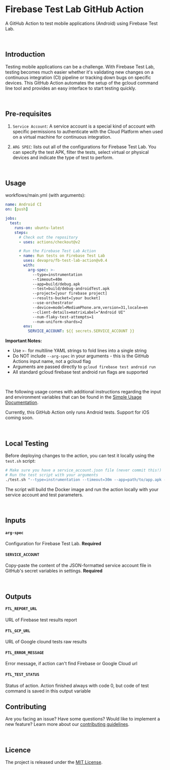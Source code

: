 # Firebase Test Lab GitHub Action

A GitHub Action to test mobile applications (Android) using Firebase Test Lab.

<br>

## Introduction

Testing mobile applications can be a challenge. With Firebase Test Lab, testing becomes much easier whether it's validating new changes on a continuous integration (CI) pipeline or tracking down bugs on specific devices. This GitHub Action automates the setup of the gcloud command line tool and provides an easy interface to start testing quickly.

<br>

## Pre-requisites

1. `Service Account`: A service account is a special kind of account with specific permissions to authenticate with the Cloud Platform when used on a virtual machine for continuous integration.

2. `ARG SPEC`: lists out all of the configurations for Firebase Test Lab. You can specify the test APK, filter the tests, select virtual or physical devices and indicate the type of test to perform.

<br>

## Usage
workflows/main.yml (with arguments):

```yaml
name: Android CI
on: [push]

jobs:
  test:
    runs-on: ubuntu-latest
    steps:
      # Check out the repository
      - uses: actions/checkout@v2

      # Run the Firebase Test Lab Action
      - name: Run tests on Firebase Test Lab
        uses: devapro/fb-test-lab-action@v0.4
        with:
          arg-spec: >-
            --type=instrumentation
            --timeout=40m
            --app=build/debug.apk
            --test=build/debug-androidTest.apk
            --project=[your firebase project]
            --results-bucket=[your bucket]
            --use-orchestrator
            --device=model=MediumPhone.arm,version=31,locale=en
            --client-details=matrixLabel="Android UI"
            --num-flaky-test-attempts=1
            --num-uniform-shards=2
        env:
          SERVICE_ACCOUNT: ${{ secrets.SERVICE_ACCOUNT }}
```

**Important Notes:**
- Use `>-` for multiline YAML strings to fold lines into a single string
- Do NOT include `--arg-spec` in your arguments - this is the GitHub Actions input name, not a gcloud flag
- Arguments are passed directly to `gcloud firebase test android run`
- All standard gcloud firebase test android run flags are supported

<br>

The following usage comes with additional instructions regarding the input and environment variables that can be found in the [Simple Usage Documentation](/docs/SIMPLE_USAGE.md).

Currently, this GitHub Action only runs Android tests. Support for iOS coming soon.

<br>

## Local Testing

Before deploying changes to the action, you can test it locally using the `test.sh` script:

```bash
# Make sure you have a service_account.json file (never commit this!)
# Run the test script with your arguments
./test.sh "--type=instrumentation --timeout=30m --app=path/to/app.apk --test=path/to/test.apk --device=model=Pixel2,version=28"
```

The script will build the Docker image and run the action locally with your service account and test parameters.

<br>

## Inputs

#### `arg-spec`

Configuration for Firebase Test Lab. **Required**

#### `SERVICE_ACCOUNT`

Copy-paste the content of the JSON-formatted service account file in GitHub's secret variables in settings. **Required**

<br>

## Outputs

#### `FTL_REPORT_URL`

URL of Firebase test results report

#### `FTL_GCP_URL`

URL of Google clound tests raw results

#### `FTL_ERROR_MESSAGE`

Error message, if action can't find Firebase or Google Cloud url

#### `FTL_TEST_STATUS`

Status of action. Action finished always with code 0, but code of test command is saved in this output variable

## Contributing

Are you facing an issue? Have some questions? Would like to implement a new feature? Learn more about our [contributing guidelines](CONTRIBUTING.md).

<br>

## Licence

The project is released under the [MIT License](LICENSE).